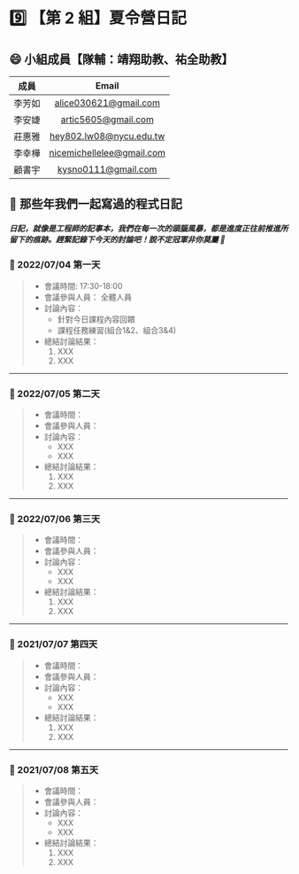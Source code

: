 # :nine: 【第 2 組】夏令營日記

## :smile: 小組成員【隊輔：靖翔助教、祐全助教】
|  成員  |          Email           |
| :----: | :----------------------: |
| 李芳如 | alice030621@gmail.com |
| 李安婕 | artic5605@gmail.com |
| 莊惠雅 | hey802.lw08@nycu.edu.tw |
| 李幸樺 | nicemichellelee@gmail.com |
| 顧書宇 | kysno0111@gmail.com |

## :memo: 那些年我們一起寫過的程式日記
##### 日記，就像是工程師的記事本，我們在每一次的頭腦風暴，都是進度正往前推進所留下的痕跡。趕緊記錄下今天的討論吧！說不定冠軍非你莫屬 🎊
### :round_pushpin: 2022/07/04 第一天
> * 會議時間: 17:30-18:00
> * 會議參與人員： 全體人員
> * 討論內容：  
>    * 針對今日課程內容回饋
>    * 課程任務練習(組合1&2、組合3&4)
> * 總結討論結果：  
>    1. XXX
>    2. XXX
---
### :round_pushpin: 2022/07/05 第二天
> * 會議時間：
> * 會議參與人員：
> * 討論內容：  
>    * XXX
>    * XXX
> * 總結討論結果：  
>    1. XXX
>    2. XXX
---
### :round_pushpin: 2022/07/06 第三天
> * 會議時間：
> * 會議參與人員：
> * 討論內容：  
>    * XXX
>    * XXX
> * 總結討論結果：  
>    1. XXX
>    2. XXX
---
### :round_pushpin: 2021/07/07 第四天
> * 會議時間：
> * 會議參與人員：
> * 討論內容：  
>    * XXX
>    * XXX
> * 總結討論結果：  
>    1. XXX
>    2. XXX
---
### :round_pushpin: 2021/07/08 第五天
> * 會議時間：
> * 會議參與人員：
> * 討論內容：  
>    * XXX
>    * XXX
> * 總結討論結果：  
>    1. XXX
>    2. XXX
